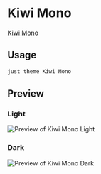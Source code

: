 # Kiwi Mono

[Kiwi Mono](https://www.kiwisflight.com)

## Usage

```bash
just theme Kiwi Mono
```

## Preview

### Light

![Preview of Kiwi Mono Light](preview-light.png)

### Dark

![Preview of Kiwi Mono Dark](preview-dark.png)
